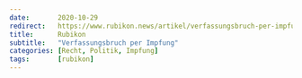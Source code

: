 ```yaml
---
date:       2020-10-29
redirect:   https://www.rubikon.news/artikel/verfassungsbruch-per-impfung
title:      Rubikon
subtitle:   "Verfassungsbruch per Impfung"
categories: [Recht, Politik, Impfung]
tags:       [rubikon]
---
```

